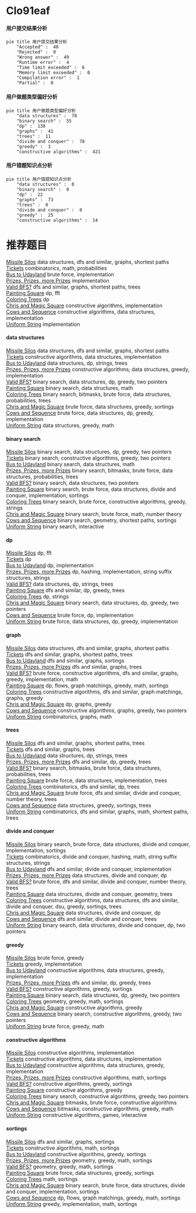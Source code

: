 # Clo91eaf
<!-- tabs:start -->
#### **用户提交结果分析**

```mermaid
pie title 用户提交结果分析
    "Accepted" :  40
    "Rejected" :  0
    "Wrong answer" :  49
    "Runtime error" :  4
    "Time limit exceeded" :  6
    "Memory limit exceeded" :  0
    "Compilation error" :  1
    "Partial" :  0
```
#### **用户做题类型偏好分析**

```mermaid
pie title 用户做题类型偏好分析
    "data structures" :  78
    "binary search" :  55
    "dp" :  138
    "graphs" :  41
    "trees" :  11
    "divide and conquer" :  78
    "greedy" :  3
    "constructive algorithms" :  421
```
#### **用户错题知识点分析**

```mermaid
pie title 用户错题知识点分析
    "data structures" :  0
    "binary search" :  0
    "dp" :  22
    "graphs" :  73
    "trees" :  0
    "divide and conquer" :  0
    "greedy" :  25
    "constructive algorithms" :  14
```
<!-- tabs:end -->
# 推荐题目
[Missile Silos](http://codeforces.com/problemset/problem/144/D)		data structures,
                        dfs and similar,
                        graphs,
                        shortest paths		  
[Tickets](http://codeforces.com/problemset/problem/26/D)		combinatorics,
                        math,
                        probabilities		  
[Bus to Udayland](http://codeforces.com/problemset/problem/711/A)		brute force,
                        implementation		  
[Prizes, Prizes, more Prizes](http://codeforces.com/problemset/problem/208/D)		implementation		  
[Valid BFS?](http://codeforces.com/problemset/problem/1037/D)		dfs and similar,
                        graphs,
                        shortest paths,
                        trees		  
[Painting Square](http://codeforces.com/problemset/problem/300/D)		dp,
                        fft		  
[Coloring Trees](http://codeforces.com/problemset/problem/711/C)		dp		  
[Chris and Magic Square](http://codeforces.com/problemset/problem/711/B)		constructive algorithms,
                        implementation		  
[Cows and Sequence](http://codeforces.com/problemset/problem/283/A)		constructive algorithms,
                        data structures,
                        implementation		  
[Uniform String](http://codeforces.com/problemset/problem/1092/A)		implementation		  
<!-- tabs:start -->
#### **data structures**
[Missile Silos](http://codeforces.com/problemset/problem/144/D)		data structures,
                        dfs and similar,
                        graphs,
                        shortest paths		  
[Tickets](http://codeforces.com/problemset/problem/283/A)		constructive algorithms,
                        data structures,
                        implementation		  
[Bus to Udayland](http://codeforces.com/problemset/problem/1252/D)		data structures,
                        dp,
                        strings,
                        trees		  
[Prizes, Prizes, more Prizes](http://codeforces.com/problemset/problem/1393/B)		constructive algorithms,
                        data structures,
                        greedy,
                        implementation		  
[Valid BFS?](http://codeforces.com/problemset/problem/1492/C)		binary search,
                        data structures,
                        dp,
                        greedy,
                        two pointers		  
[Painting Square](http://codeforces.com/problemset/problem/1490/G)		binary search,
                        data structures,
                        math		  
[Coloring Trees](http://codeforces.com/problemset/problem/1479/D)		binary search,
                        bitmasks,
                        brute force,
                        data structures,
                        probabilities,
                        trees		  
[Chris and Magic Square](http://codeforces.com/problemset/problem/1497/A)		brute force,
                        data structures,
                        greedy,
                        sortings		  
[Cows and Sequence](http://codeforces.com/problemset/problem/1491/C)		brute force,
                        data structures,
                        dp,
                        greedy,
                        implementation		  
[Uniform String](http://codeforces.com/problemset/problem/1492/B)		data structures,
                        greedy,
                        math		  
#### **binary search**
[Missile Silos](http://codeforces.com/problemset/problem/1492/C)		binary search,
                        data structures,
                        dp,
                        greedy,
                        two pointers		  
[Tickets](http://codeforces.com/problemset/problem/1463/D)		binary search,
                        constructive algorithms,
                        greedy,
                        two pointers		  
[Bus to Udayland](http://codeforces.com/problemset/problem/1490/G)		binary search,
                        data structures,
                        math		  
[Prizes, Prizes, more Prizes](http://codeforces.com/problemset/problem/1479/D)		binary search,
                        bitmasks,
                        brute force,
                        data structures,
                        probabilities,
                        trees		  
[Valid BFS?](http://codeforces.com/problemset/problem/1436/E)		binary search,
                        data structures,
                        two pointers		  
[Painting Square](http://codeforces.com/problemset/problem/1461/D)		binary search,
                        brute force,
                        data structures,
                        divide and conquer,
                        implementation,
                        sortings		  
[Coloring Trees](http://codeforces.com/problemset/problem/1493/C)		binary search,
                        brute force,
                        constructive algorithms,
                        greedy,
                        strings		  
[Chris and Magic Square](http://codeforces.com/problemset/problem/1487/D)		binary search,
                        brute force,
                        math,
                        number theory		  
[Cows and Sequence](http://codeforces.com/problemset/problem/1486/B)		binary search,
                        geometry,
                        shortest paths,
                        sortings		  
[Uniform String](http://codeforces.com/problemset/problem/1486/C1)		binary search,
                        interactive		  
#### **dp**
[Missile Silos](http://codeforces.com/problemset/problem/300/D)		dp,
                        fft		  
[Tickets](http://codeforces.com/problemset/problem/711/C)		dp		  
[Bus to Udayland](https://codeforces.com/contest/1113/problem/C)		dp,
                        implementation		  
[Prizes, Prizes, more Prizes](http://codeforces.com/problemset/problem/1393/E1)		dp,
                        hashing,
                        implementation,
                        string suffix structures,
                        strings		  
[Valid BFS?](http://codeforces.com/problemset/problem/1252/D)		data structures,
                        dp,
                        strings,
                        trees		  
[Painting Square](http://codeforces.com/problemset/problem/1485/E)		dfs and similar,
                        dp,
                        greedy,
                        trees		  
[Coloring Trees](http://codeforces.com/problemset/problem/1409/F)		dp,
                        strings		  
[Chris and Magic Square](http://codeforces.com/problemset/problem/1492/C)		binary search,
                        data structures,
                        dp,
                        greedy,
                        two pointers		  
[Cows and Sequence](https://codeforces.com/contest/1457/problem/C)		brute force,
                        dp,
                        implementation		  
[Uniform String](http://codeforces.com/problemset/problem/1491/C)		brute force,
                        data structures,
                        dp,
                        greedy,
                        implementation		  
#### **graph**
[Missile Silos](http://codeforces.com/problemset/problem/144/D)		data structures,
                        dfs and similar,
                        graphs,
                        shortest paths		  
[Tickets](http://codeforces.com/problemset/problem/1037/D)		dfs and similar,
                        graphs,
                        shortest paths,
                        trees		  
[Bus to Udayland](http://codeforces.com/problemset/problem/510/C)		dfs and similar,
                        graphs,
                        sortings		  
[Prizes, Prizes, more Prizes](http://codeforces.com/problemset/problem/115/A)		dfs and similar,
                        graphs,
                        trees		  
[Valid BFS?](http://codeforces.com/problemset/problem/1487/C)		brute force,
                        constructive algorithms,
                        dfs and similar,
                        graphs,
                        greedy,
                        implementation,
                        math		  
[Painting Square](http://codeforces.com/problemset/problem/1437/C)		dp,
                        flows,
                        graph matchings,
                        greedy,
                        math,
                        sortings		  
[Coloring Trees](http://codeforces.com/problemset/problem/1470/D)		constructive algorithms,
                        dfs and similar,
                        graph matchings,
                        graphs,
                        greedy		  
[Chris and Magic Square](http://codeforces.com/problemset/problem/1476/C)		dp,
                        graphs,
                        greedy		  
[Cows and Sequence](http://codeforces.com/problemset/problem/1304/D)		constructive algorithms,
                        graphs,
                        greedy,
                        two pointers		  
[Uniform String](http://codeforces.com/problemset/problem/1475/C)		combinatorics,
                        graphs,
                        math		  
#### **trees**
[Missile Silos](http://codeforces.com/problemset/problem/1037/D)		dfs and similar,
                        graphs,
                        shortest paths,
                        trees		  
[Tickets](http://codeforces.com/problemset/problem/115/A)		dfs and similar,
                        graphs,
                        trees		  
[Bus to Udayland](http://codeforces.com/problemset/problem/1252/D)		data structures,
                        dp,
                        strings,
                        trees		  
[Prizes, Prizes, more Prizes](http://codeforces.com/problemset/problem/1485/E)		dfs and similar,
                        dp,
                        greedy,
                        trees		  
[Valid BFS?](http://codeforces.com/problemset/problem/1479/D)		binary search,
                        bitmasks,
                        brute force,
                        data structures,
                        probabilities,
                        trees		  
[Painting Square](http://codeforces.com/problemset/problem/1511/C)		brute force,
                        data structures,
                        implementation,
                        trees		  
[Coloring Trees](http://codeforces.com/problemset/problem/1499/F)		combinatorics,
                        dfs and similar,
                        dp,
                        trees		  
[Chris and Magic Square](http://codeforces.com/problemset/problem/1491/E)		brute force,
                        dfs and similar,
                        divide and conquer,
                        number theory,
                        trees		  
[Cows and Sequence](http://codeforces.com/problemset/problem/1466/D)		data structures,
                        greedy,
                        sortings,
                        trees		  
[Uniform String](http://codeforces.com/problemset/problem/1495/D)		combinatorics,
                        dfs and similar,
                        graphs,
                        math,
                        shortest paths,
                        trees		  
#### **divide and conquer**
[Missile Silos](http://codeforces.com/problemset/problem/1461/D)		binary search,
                        brute force,
                        data structures,
                        divide and conquer,
                        implementation,
                        sortings		  
[Tickets](http://codeforces.com/problemset/problem/1466/G)		combinatorics,
                        divide and conquer,
                        hashing,
                        math,
                        string suffix structures,
                        strings		  
[Bus to Udayland](http://codeforces.com/problemset/problem/1490/D)		dfs and similar,
                        divide and conquer,
                        implementation		  
[Prizes, Prizes, more Prizes](https://codeforces.com/contest/1483/problem/C)		data structures,
                        divide and conquer,
                        dp		  
[Valid BFS?](http://codeforces.com/problemset/problem/1491/E)		brute force,
                        dfs and similar,
                        divide and conquer,
                        number theory,
                        trees		  
[Painting Square](http://codeforces.com/problemset/problem/1303/G)		data structures,
                        divide and conquer,
                        geometry,
                        trees		  
[Coloring Trees](http://codeforces.com/problemset/problem/1494/D)		constructive algorithms,
                        data structures,
                        dfs and similar,
                        divide and conquer,
                        dsu,
                        greedy,
                        sortings,
                        trees		  
[Chris and Magic Square](http://codeforces.com/problemset/problem/1482/E)		data structures,
                        divide and conquer,
                        dp		  
[Cows and Sequence](http://codeforces.com/problemset/problem/566/C)		dfs and similar,
                        divide and conquer,
                        trees		  
[Uniform String](http://codeforces.com/problemset/problem/1428/F)		binary search,
                        data structures,
                        divide and conquer,
                        dp,
                        two pointers		  
#### **greedy**
[Missile Silos](https://codeforces.com/contest/1229/problem/A)		brute force,
                        greedy		  
[Tickets](http://codeforces.com/problemset/problem/145/A)		greedy,
                        implementation		  
[Bus to Udayland](http://codeforces.com/problemset/problem/1393/B)		constructive algorithms,
                        data structures,
                        greedy,
                        implementation		  
[Prizes, Prizes, more Prizes](http://codeforces.com/problemset/problem/1485/E)		dfs and similar,
                        dp,
                        greedy,
                        trees		  
[Valid BFS?](https://codeforces.com/contest/1447/problem/C)		constructive algorithms,
                        greedy,
                        sortings		  
[Painting Square](http://codeforces.com/problemset/problem/1492/C)		binary search,
                        data structures,
                        dp,
                        greedy,
                        two pointers		  
[Coloring Trees](https://codeforces.com/contest/1496/problem/C)		geometry,
                        greedy,
                        math,
                        sortings		  
[Chris and Magic Square](http://codeforces.com/problemset/problem/1493/A)		constructive algorithms,
                        greedy		  
[Cows and Sequence](http://codeforces.com/problemset/problem/1463/D)		binary search,
                        constructive algorithms,
                        greedy,
                        two pointers		  
[Uniform String](http://codeforces.com/problemset/problem/1462/C)		brute force,
                        greedy,
                        math		  
#### **constructive algorithms**
[Missile Silos](http://codeforces.com/problemset/problem/711/B)		constructive algorithms,
                        implementation		  
[Tickets](http://codeforces.com/problemset/problem/283/A)		constructive algorithms,
                        data structures,
                        implementation		  
[Bus to Udayland](http://codeforces.com/problemset/problem/1393/B)		constructive algorithms,
                        data structures,
                        greedy,
                        implementation		  
[Prizes, Prizes, more Prizes](http://codeforces.com/problemset/problem/538/G)		constructive algorithms,
                        math,
                        sortings		  
[Valid BFS?](https://codeforces.com/contest/1447/problem/C)		constructive algorithms,
                        greedy,
                        sortings		  
[Painting Square](http://codeforces.com/problemset/problem/1493/A)		constructive algorithms,
                        greedy		  
[Coloring Trees](http://codeforces.com/problemset/problem/1463/D)		binary search,
                        constructive algorithms,
                        greedy,
                        two pointers		  
[Chris and Magic Square](https://codeforces.com/contest/1456/problem/B)		bitmasks,
                        brute force,
                        constructive algorithms		  
[Cows and Sequence](http://codeforces.com/problemset/problem/1492/D)		bitmasks,
                        constructive algorithms,
                        greedy,
                        math		  
[Uniform String](https://codeforces.com/contest/1504/problem/D)		constructive algorithms,
                        games,
                        interactive		  
#### **sortings**
[Missile Silos](http://codeforces.com/problemset/problem/510/C)		dfs and similar,
                        graphs,
                        sortings		  
[Tickets](http://codeforces.com/problemset/problem/538/G)		constructive algorithms,
                        math,
                        sortings		  
[Bus to Udayland](https://codeforces.com/contest/1447/problem/C)		constructive algorithms,
                        greedy,
                        sortings		  
[Prizes, Prizes, more Prizes](https://codeforces.com/contest/1496/problem/C)		geometry,
                        greedy,
                        math,
                        sortings		  
[Valid BFS?](http://codeforces.com/problemset/problem/1495/A)		geometry,
                        greedy,
                        math,
                        sortings		  
[Painting Square](http://codeforces.com/problemset/problem/1497/A)		brute force,
                        data structures,
                        greedy,
                        sortings		  
[Coloring Trees](http://codeforces.com/problemset/problem/1427/A)		math,
                        sortings		  
[Chris and Magic Square](http://codeforces.com/problemset/problem/1461/D)		binary search,
                        brute force,
                        data structures,
                        divide and conquer,
                        implementation,
                        sortings		  
[Cows and Sequence](http://codeforces.com/problemset/problem/1437/C)		dp,
                        flows,
                        graph matchings,
                        greedy,
                        math,
                        sortings		  
[Uniform String](http://codeforces.com/problemset/problem/1473/A)		greedy,
                        implementation,
                        math,
                        sortings		  
<!-- tabs:end -->
